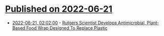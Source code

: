 # [Published on 2022-06-21](index.md)

* [2022-06-21, 02:02:00](https://science.slashdot.org/story/22/06/20/2048235/rutgers-scientist-develops-antimicrobial-plant-based-food-wrap-designed-to-replace-plastic?utm_source=rss1.0mainlinkanon&utm_medium=feed) - [Rutgers Scientist Develops Antimicrobial, Plant-Based Food Wrap Designed To Replace Plastic](https://science.slashdot.org/story/22/06/20/2048235/rutgers-scientist-develops-antimicrobial-plant-based-food-wrap-designed-to-replace-plastic?utm_source=rss1.0mainlinkanon&utm_medium=feed)
